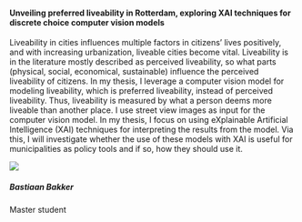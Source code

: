<div class="row">
  <div class="col-sm-8">
    <h4 id="bastiaan-bakker">Unveiling preferred liveability in Rotterdam, exploring XAI techniques for discrete choice computer vision models</h4>
    <p>
      Liveability in cities influences multiple factors in citizens’ lives positively, and with increasing urbanization, liveable cities become vital. Liveability is in the literature mostly described as perceived liveability, so what parts (physical, social, economical, sustainable) influence the perceived liveability of citizens. In my thesis, I leverage a computer vision model for modeling liveability, which is preferred liveability, instead of perceived liveability. Thus, liveability is measured by what a person deems more liveable than another place. I use street view images as input for the computer vision model. In my thesis, I focus on using eXplainable Artificial Intelligence (XAI) techniques for interpreting the results from the model. Via this, I will investigate whether the use of these models with XAI is useful for municipalities as policy tools and if so, how they should use it.
    </p>
  </div>

  <div class="col-sm-4">
    <div class="card contact-card">
      <div class="row g-0">
        <div class="col-sm-3">
          <!-- <a href="https://www.tudelft.nl/en/"> -->
            <img src="{{ 'master-projects/avatars/bastiaan.jpg' | relative_url }}" class="contact-avatar">
          <!-- </a> -->
        </div>
        <div class="col-sm-9 gx-sm-3">
          <div class="card-body">
            <h5 class="card-title">Bastiaan Bakker</h5>
            <p class="card-text">
              Master student<br>
              <!-- <a href="mailto:mail@tudelft.nl">some.address@student.tudelft.nl</a> -->
            </p>
          </div>
        </div>
      </div>
    </div>
  </div>

</div>